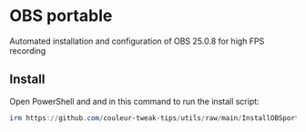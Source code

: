 # OBS portable

Automated installation and configuration of OBS 25.0.8 for high FPS recording

## Install
Open PowerShell and and in this command to run the install script:
```powershell
irm https://github.com/couleur-tweak-tips/utils/raw/main/InstallOBSportable.ps1 | iex
```





